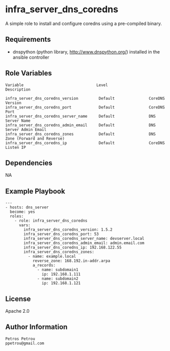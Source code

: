infra_server_dns_coredns
=========

A simple role to install and configure coredns using a pre-compiled binary.

Requirements
------------

* dnspython (python library, http://www.dnspython.org/) installed in the ansible controller


Role Variables
--------------

```
Variable                                Level                 Description

infra_server_dns_coredns_version         Default               CoreDNS Version
infra_server_dns_coredns_port            Default               CoreDNS Port
infra_server_dns_coredns_server_name     Default               DNS Server Name
infra_server_dns_coredns_admin_email     Default               DNS Server Admin Email
infra_server_dns_coredns_zones           Default               DNS Zone (Forward and Reverse)
infra_server_dns_coredns_ip              Default               CoreDNS Listen IP
```

Dependencies
------------

NA

Example Playbook
----------------

```
---
- hosts: dns_server
  become: yes
  roles:
    - role: infra_server_dns_coredns
      vars:
        infra_server_dns_coredns_version: 1.5.2
        infra_server_dns_coredns_port: 53
        infra_server_dns_coredns_server_name: devserver.local
        infra_server_dns_coredns_admin_email: admin.email.com
        infra_server_dns_coredns_ip: 192.168.122.55
        infra_server_dns_coredns_zones:
          - name: example.local
            reverse_zone: 168.192.in-addr.arpa
            a_records:
              - name: subdomain1
                ip: 192.168.1.111
              - name: subdomain2
                ip: 192.168.1.121
```

License
-------

Apache 2.0

Author Information
------------------

```
Petros Petrou
ppetrou@gmail.com
```
